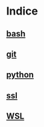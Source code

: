 # Indice

## [bash](https://d3a.github.io/laguntza/bash/)
## [git](https://d3a.github.io/laguntza/git/)
## [python](https://d3a.github.io/laguntza/python/)
## [ssl](https://d3a.github.io/laguntza/SSL/)
## [WSL](https://d3a.github.io/laguntza/WSL/)
